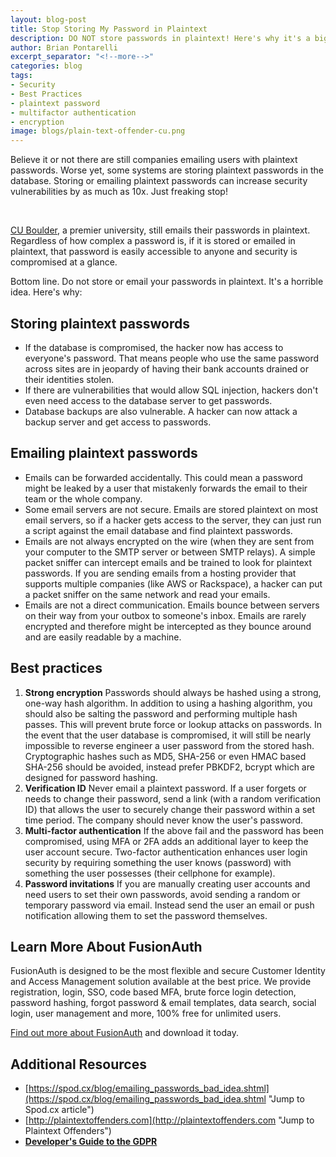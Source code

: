 ```yaml
---
layout: blog-post
title: Stop Storing My Password in Plaintext
description: DO NOT store passwords in plaintext! Here's why it's a big deal that you should already know.
author: Brian Pontarelli
excerpt_separator: "<!--more-->"
categories: blog
tags:
- Security
- Best Practices
- plaintext password
- multifactor authentication
- encryption
image: blogs/plain-text-offender-cu.png
---
```


Believe it or not there are still companies emailing users with plaintext passwords. Worse yet, some systems are storing plaintext passwords in the database. Storing or emailing plaintext passwords can increase security vulnerabilities by as much as 10x. Just freaking stop!
<!--more--> 

[CU Boulder](http://plaintextoffenders.com/post/140680242967/mycuboulderedu-university-seriously-a-premier "Jump to article about CU Boulder's Passwords"), a premier university, still emails their passwords in plaintext. Regardless of how complex a password is, if it is stored or emailed in plaintext, that password is easily accessible to anyone and security is compromised at a glance.

Bottom line. Do not store or email your passwords in plaintext. It's a horrible idea. Here's why:

## Storing plaintext passwords
- If the database is compromised, the hacker now has access to everyone's password. That means people who use the same password across sites are in jeopardy of having their bank accounts drained or their identities stolen.
- If there are vulnerabilities that would allow SQL injection, hackers don't even need access to the database server to get passwords.
- Database backups are also vulnerable. A hacker can now attack a backup server and get access to passwords.

## Emailing plaintext passwords
- Emails can be forwarded accidentally. This could mean a password might be leaked by a user that mistakenly forwards the email to their team or the whole company.
- Some email servers are not secure. Emails are stored plaintext on most email servers, so if a hacker gets access to the server, they can just run a script against the email database and find plaintext passwords.
- Emails are not always encrypted on the wire (when they are sent from your computer to the SMTP server or between SMTP relays). A simple packet sniffer can intercept emails and be trained to look for plaintext passwords. If you are sending emails from a hosting provider that supports multiple companies (like AWS or Rackspace), a hacker can put a packet sniffer on the same network and read your emails.
- Emails are not a direct communication. Emails bounce between servers on their way from your outbox to someone's inbox. Emails are rarely encrypted and therefore might be intercepted as they bounce around and are easily readable by a machine.

## Best practices
1. **Strong encryption** Passwords should always be hashed using a strong, one-way hash algorithm. In addition to using a hashing algorithm, you should also be salting the password and performing multiple hash passes. This will prevent brute force or lookup attacks on passwords. In the event that the user database is compromised, it will still be nearly impossible to reverse engineer a user password from the stored hash. Cryptographic hashes such as MD5, SHA-256 or even HMAC based SHA-256 should be avoided, instead prefer PBKDF2, bcrypt which are designed for password hashing.  
2. **Verification ID** Never email a plaintext password. If a user forgets or needs to change their password, send a link (with a random verification ID) that allows the user to securely change their password within a set time period. The company should never know the user's password.
3. **Multi-factor authentication** If the above fail and the password has been compromised, using MFA or 2FA adds an additional layer to keep the user account secure. Two-factor authentication enhances user login security by requiring something the user knows (password) with something the user possesses (their cellphone for example).
4. **Password invitations** If you are manually creating user accounts and need users to set their own passwords, avoid sending a random or temporary password via email. Instead send the user an email or push notification allowing them to set the password themselves.

## Learn More About FusionAuth

FusionAuth is designed to be the most flexible and secure Customer Identity and Access Management solution available at the best price. We provide registration, login, SSO, code based MFA, brute force login detection, password hashing, forgot password & email templates, data search, social login, user management and more, 100% free for unlimited users.

[Find out more about FusionAuth](https://fusionauth.io/ "FusionAuth Home") and download it today.

## Additional Resources

- [https://spod.cx/blog/emailing_passwords_bad_idea.shtml](https://spod.cx/blog/emailing_passwords_bad_idea.shtml "Jump to Spod.cx article")
- [http://plaintextoffenders.com](http://plaintextoffenders.com "Jump to Plaintext Offenders")
- [**Developer's Guide to the GDPR**](/learn/expert-advice/ciam/developers-guide-to-gdpr "Developer's Guide to the GDPR")

<!--
- Technology
- Strategies
- FusionAuth
-->
